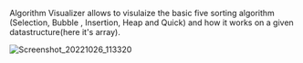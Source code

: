 Algorithm Visualizer allows to visulaize the basic five sorting algorithm (Selection, Bubble , Insertion, Heap and Quick) and how it works on a given datastructure(here
it's array). 
  

![Screenshot_20221026_113320](https://user-images.githubusercontent.com/85670420/198070342-b8bbda95-d0df-4f52-8950-ec222bac41c5.png)
